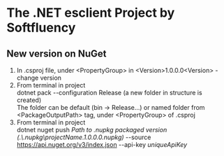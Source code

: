 # The .NET esclient Project by Softfluency

## New version on NuGet

1. In .csproj file, under \<PropertyGroup\> in \<Version\>1.0.0.0\<Version\> - change version  
2. From terminal in project  
dotnet pack --configuration Release (a new folder in structure is created)  
The folder can be default (bin -> Release...) or named folder from \<PackageOutputPath\> tag, under \<PropertyGroup\> of .csproj  
3. From terminal in project  
dotnet nuget push *Path to .nupkg packaged version (.\\.nupkg\projectName.1.0.0.0.nupkg)* --source https://api.nuget.org/v3/index.json --api-key *uniqueApiKey*  